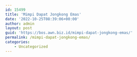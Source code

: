 ```yaml
---
id: 15499
title: 'Mimpi Dapat Jongkong Emas'
date: '2022-10-25T08:39:06+00:00'
author: admin
layout: post
guid: 'https://bos.awn.biz.id/mimpi-dapat-jongkong-emas/'
permalink: /mimpi-dapat-jongkong-emas/
categories:
    - Uncategorized
---
```


